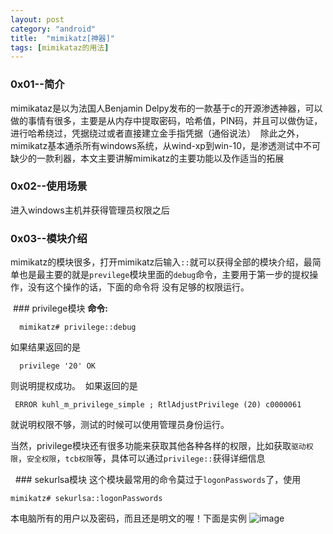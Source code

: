 ```yaml
---
layout: post
category: "android"
title:  "mimikatz[神器]"
tags: [mimikataz的用法]
---
```

### 0x01--简介
  mimikataz是以为法国人Benjamin Delpy发布的一款基于c的开源渗透神器，可以做的事情有很多，主要是从内存中提取密码，哈希值，PIN码，并且可以做伪证，进行哈希绕过，凭据绕过或者直接建立金手指凭据（通俗说法）
  除此之外，mimikatz基本通杀所有windows系统，从wind-xp到win-10，是渗透测试中不可缺少的一款利器，本文主要讲解mimikatz的主要功能以及作适当的拓展
 
### 0x02--使用场景
 进入windows主机并获得管理员权限之后

### 0x03--模块介绍
  mimikatz的模块很多，打开mimikatz后输入```::```就可以获得全部的模块介绍，最简单也是最主要的就是```previlege```模块里面的```debug```命令，主要用于第一步的提权操作，没有这个操作的话，下面的命令将 没有足够的权限运行。

  ### privilege模块
**命令:**
```
  mimikatz# privilege::debug
```
  如果结果返回的是
```
  privilege '20' OK
```
  则说明提权成功。
  如果返回的是
 ```
  ERROR kuhl_m_privilege_simple ; RtlAdjustPrivilege (20) c0000061
 ```
 就说明权限不够，测试的时候可以使用管理员身份运行。
 
 当然，privilege模块还有很多功能来获取其他各种各样的权限，比如获取```驱动权限```，```安全权限```，```tcb权限```等，具体可以通过```privilege::```获得详细信息
 
   ### sekurlsa模块
 这个模块最常用的命令莫过于```logonPasswords```了，使用
 ```
 mimikatz# sekurlsa::logonPasswords
 ```
 本电脑所有的用户以及密码，而且还是明文的喔！下面是实例
 ![image](/images/sekurlsa-test)
